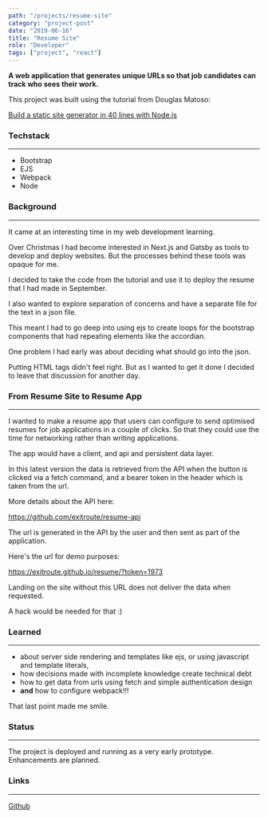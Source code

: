 ```yaml
---
path: "/projects/resume-site"
category: "project-post"
date: "2019-06-16"
title: "Resume Site"
role: "Developer"
tags: ["project", "react"]
---
```


**A web application that generates unique URLs so that job candidates can track who sees their work.** 

This project was built using the tutorial from Douglas Matoso:

[Build a static site generator in 40 lines with Node.js](https://www.webdevdrops.com/build-static-site-generator-nodejs-8969ebe34b22/)


### Techstack
---
- Bootstrap
- EJS
- Webpack
- Node 

### Background
---
It came at an interesting time in my web development learning.

Over Christmas I had become interested in Next.js and Gatsby as tools 
to develop and deploy websites. But the processes behind these tools 
was opaque for me. 

I decided to take the code from the tutorial and use it to deploy 
the resume that I had made in September.

I also wanted to explore separation of concerns and have a separate 
file for the text in a json file.  

This meant I had to go deep into using ejs to create loops for the 
bootstrap components that had repeating elements like the accordian.

One problem I had early was about deciding what should go into the json.

Putting HTML tags didn't feel right. But as I wanted to get it done I 
decided to leave that discussion for another day.

### From Resume Site to Resume App
---
I wanted to make a resume app that users can configure to send optimised 
resumes for job applications in a couple of clicks. So that they could 
use the time for networking rather than writing applications.

The app would have a client, and api and persistent data layer.

In this latest version the data is retrieved from the API when the button 
is clicked via a fetch command, and a bearer token in the header 
which is taken from the url.

More details about the API here:

https://github.com/exitroute/resume-api

The url is generated in the API by the user and then sent as part of the 
application.

Here's the url for demo purposes: 

https://exitroute.github.io/resume/?token=1973 

Landing on the site without this URL does not deliver the data when requested.

A hack would be needed for that :)

### Learned
---
- about server side rendering and templates like ejs, or using javascript and
template literals,
- how decisions made with incomplete knowledge create technical debt
- how to get data from urls using fetch and simple authentication design
- **and** how to configure webpack!!! 

That last point made me smile.

### Status
---
The project is deployed and running as a very early prototype. Enhancements 
are planned.  

### Links
---
[Github](https://exitroute.github.com/resume)